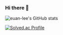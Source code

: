 ### Hi there 👋

<!--
**euan-lee/euan-lee** is a ✨ _special_ ✨ repository because its `README.md` (this file) appears on your GitHub profile.

Here are some ideas to get you started:

- 🔭 I’m currently working on ...
- 🌱 I’m currently learning ...
- 👯 I’m looking to collaborate on ...
- 🤔 I’m looking for help with ...
- 💬 Ask me about ...
- 📫 How to reach me: ...
- 😄 Pronouns: ...
- ⚡ Fun fact: ...
-->




![euan-lee's GitHub stats](https://github-readme-stats.vercel.app/api?username=euan-lee&show_icons=true&theme=dark) 

[![Solved.ac Profile](http://mazassumnida.wtf/api/generate_badge?boj=maplestory1419)](https://solved.ac/maplestory1419)
